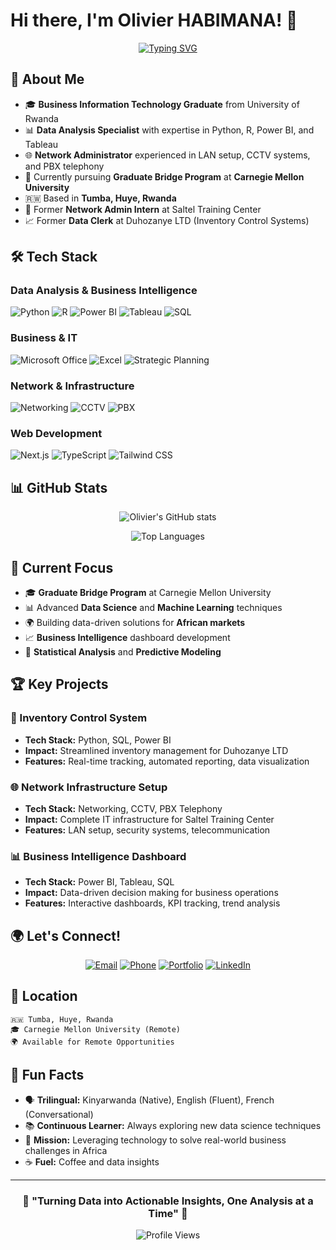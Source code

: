 # Hi there, I'm Olivier HABIMANA! 👋

<div align="center">
  
[![Typing SVG](https://readme-typing-svg.herokuapp.com?font=Fira+Code&size=22&duration=3000&pause=1000&color=3B82F6&center=true&vCenter=true&width=600&lines=Business+IT+Graduate+%F0%9F%8E%93;Data+Analysis+Expert+%F0%9F%93%8A;Network+Administrator+%F0%9F%8C%90;Carnegie+Mellon+Student+%F0%9F%9A%80)](https://git.io/typing-svg)

</div>

## 🚀 About Me

- 🎓 **Business Information Technology Graduate** from University of Rwanda
- 📊 **Data Analysis Specialist** with expertise in Python, R, Power BI, and Tableau
- 🌐 **Network Administrator** experienced in LAN setup, CCTV systems, and PBX telephony
- 🎯 Currently pursuing **Graduate Bridge Program** at **Carnegie Mellon University**
- 🇷🇼 Based in **Tumba, Huye, Rwanda**
- 💼 Former **Network Admin Intern** at Saltel Training Center
- 📈 Former **Data Clerk** at Duhozanye LTD (Inventory Control Systems)

## 🛠️ Tech Stack

### Data Analysis & Business Intelligence
![Python](https://img.shields.io/badge/Python-3776AB?style=for-the-badge&logo=python&logoColor=white)
![R](https://img.shields.io/badge/R-276DC3?style=for-the-badge&logo=r&logoColor=white)
![Power BI](https://img.shields.io/badge/PowerBI-F2C811?style=for-the-badge&logo=powerbi&logoColor=black)
![Tableau](https://img.shields.io/badge/Tableau-E97627?style=for-the-badge&logo=tableau&logoColor=white)
![SQL](https://img.shields.io/badge/SQL-4479A1?style=for-the-badge&logo=mysql&logoColor=white)

### Business & IT
![Microsoft Office](https://img.shields.io/badge/Microsoft_Office-D83B01?style=for-the-badge&logo=microsoft-office&logoColor=white)
![Excel](https://img.shields.io/badge/Microsoft_Excel-217346?style=for-the-badge&logo=microsoft-excel&logoColor=white)
![Strategic Planning](https://img.shields.io/badge/Strategic_Planning-2E8B57?style=for-the-badge&logo=target&logoColor=white)

### Network & Infrastructure
![Networking](https://img.shields.io/badge/Networking-1BA0D7?style=for-the-badge&logo=cisco&logoColor=white)
![CCTV](https://img.shields.io/badge/CCTV_Systems-FF6B6B?style=for-the-badge&logo=security&logoColor=white)
![PBX](https://img.shields.io/badge/PBX_Telephony-4ECDC4?style=for-the-badge&logo=phone&logoColor=white)

### Web Development
![Next.js](https://img.shields.io/badge/Next.js-000000?style=for-the-badge&logo=nextdotjs&logoColor=white)
![TypeScript](https://img.shields.io/badge/TypeScript-007ACC?style=for-the-badge&logo=typescript&logoColor=white)
![Tailwind CSS](https://img.shields.io/badge/Tailwind_CSS-38B2AC?style=for-the-badge&logo=tailwind-css&logoColor=white)

## 📊 GitHub Stats

<div align="center">
  
![Olivier's GitHub stats](https://github-readme-stats.vercel.app/api?username=kickslayer1&show_icons=true&theme=tokyonight&hide_border=true&include_all_commits=true&count_private=true)

![Top Languages](https://github-readme-stats.vercel.app/api/top-langs/?username=kickslayer1&layout=compact&theme=tokyonight&hide_border=true)

</div>

## 🎯 Current Focus

- 🎓 **Graduate Bridge Program** at Carnegie Mellon University
- 📊 Advanced **Data Science** and **Machine Learning** techniques
- 🌍 Building data-driven solutions for **African markets**
- 📈 **Business Intelligence** dashboard development
- 🔬 **Statistical Analysis** and **Predictive Modeling**

## 🏆 Key Projects

### 🏢 Inventory Control System
- **Tech Stack:** Python, SQL, Power BI
- **Impact:** Streamlined inventory management for Duhozanye LTD
- **Features:** Real-time tracking, automated reporting, data visualization

### 🌐 Network Infrastructure Setup
- **Tech Stack:** Networking, CCTV, PBX Telephony
- **Impact:** Complete IT infrastructure for Saltel Training Center
- **Features:** LAN setup, security systems, telecommunication

### 📊 Business Intelligence Dashboard
- **Tech Stack:** Power BI, Tableau, SQL
- **Impact:** Data-driven decision making for business operations
- **Features:** Interactive dashboards, KPI tracking, trend analysis

## 🌍 Let's Connect!

<div align="center">

[![Email](https://img.shields.io/badge/Email-habimanaoliki@gmail.com-D14836?style=for-the-badge&logo=gmail&logoColor=white)](mailto:habimanaoliki@gmail.com)
[![Phone](https://img.shields.io/badge/Phone-+250%20788%20615%20175-25D366?style=for-the-badge&logo=whatsapp&logoColor=white)](tel:+250788615175)
[![Portfolio](https://img.shields.io/badge/Portfolio-Visit%20My%20Website-FF5722?style=for-the-badge&logo=google-chrome&logoColor=white)](https://olivier-habimana.vercel.app)
[![LinkedIn](https://img.shields.io/badge/LinkedIn-olivier--habimana-0077B5?style=for-the-badge&logo=linkedin&logoColor=white)](https://linkedin.com/in/olivier-habimana)

</div>

## 📍 Location

```
🇷🇼 Tumba, Huye, Rwanda
🎓 Carnegie Mellon University (Remote)
🌍 Available for Remote Opportunities
```

## 💭 Fun Facts

- 🗣️ **Trilingual:** Kinyarwanda (Native), English (Fluent), French (Conversational)
- 📚 **Continuous Learner:** Always exploring new data science techniques
- 🎯 **Mission:** Leveraging technology to solve real-world business challenges in Africa
- ☕ **Fuel:** Coffee and data insights

---

<div align="center">

### 🌟 "Turning Data into Actionable Insights, One Analysis at a Time" 🌟

![Profile Views](https://komarev.com/ghpvc/?username=kickslayer1&color=blue&style=flat)

</div>